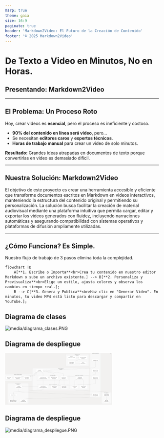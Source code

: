 ```yaml
---
marp: true
theme: gaia
size: 16:9
paginate: true
header: 'Markdown2Video: El Futuro de la Creación de Contenido'
footer: '© 2025 Markdown2Video'
---
```


<!-- _class: lead -->

# **De Texto a Video en Minutos, No en Horas.**
## **Presentando: Markdown2Video**

---

## **El Problema: Un Proceso Roto**

Hoy, crear videos es **esencial**, pero el proceso es ineficiente y costoso.

*   **90% del contenido en línea será video**, pero...
*   Se necesitan **editores caros** y **expertos técnicos**.
*   **Horas de trabajo manual** para crear un video de solo minutos.

**Resultado:** Grandes ideas atrapadas en documentos de texto porque convertirlas en video es demasiado difícil.

---

<!-- _class: split -->

## **Nuestra Solución: Markdown2Video**

El objetivo de este proyecto es crear una herramienta accesible y eficiente que transforme documentos escritos en Markdown en videos interactivos, manteniendo la estructura del contenido original y permitiendo su personalización. La solución busca facilitar la creación de material audiovisual mediante una plataforma intuitiva que permita cargar, editar y exportar los videos generados con fluidez, incluyendo narraciones automáticas y asegurando compatibilidad con sistemas operativos y plataformas de difusión ampliamente utilizadas.


<style scoped>
    img {
        width: 350px;
    }
</style>

---

## **¿Cómo Funciona? Es Simple.**

Nuestro flujo de trabajo de 3 pasos elimina toda la complejidad.

```mermaid
flowchart TD
    A[**1. Escribe o Importa**<br>Crea tu contenido en nuestro editor Markdown o sube un archivo existente.] --> B[**2. Personaliza y Previsualiza**<br>Elige un estilo, ajusta colores y observa los cambios en tiempo real.];
    B --> C[**3. Genera y Publica**<br>Haz clic en "Generar Video". En minutos, tu video MP4 está listo para descargar y compartir en YouTube.];
```


## **Diagrama de clases**
![media/diagrama_clases.PNG](./media/diagrama_clases.PNG)

## **Diagrama de despliegue**
![media/diagrama_arquitectura.PNG](./media/diagrama_arquitectura.PNG)

## **Diagrama de despliegue**
![media/diagrama_despliegue.PNG](./media/diagrama_despliegue.PNG)